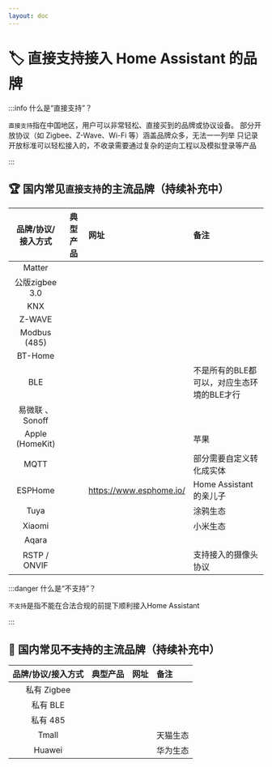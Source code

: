 ```yaml
---
layout: doc
---
```


# 🏷️ 直接支持接入 Home Assistant 的品牌


:::info 什么是“直接支持”？

`直接支持`指在中国地区，用户可以非常轻松、直接买到的品牌或协议设备。
部分开放协议（如 Zigbee、Z-Wave、Wi-Fi 等）涵盖品牌众多，无法一一列举
只记录开放标准可以轻松接入的，不收录需要通过复杂的逆向工程以及模拟登录等产品

:::



## 🏆 国内常见`直接支持`的主流品牌（持续补充中）

| 品牌/协议/接入方式 | 典型产品 | 网址 | 备注 |
|:--------:|:--------:|:-----|:-----|
| Matter | | | |
| 公版zigbee 3.0 | | | |
| KNX | | | |
| Z-WAVE | | | |
| Modbus (485) | | | |
| BT-Home | | | |
| BLE | | | 不是所有的BLE都可以，对应生态环境的BLE才行 |
| 易微联 、 Sonoff | | | |
| Apple (HomeKit) | | | 苹果 |
| MQTT | | | 部分需要自定义转化成实体 |
| ESPHome | | https://www.esphome.io/ | Home Assistant的亲儿子 |
| Tuya | | | 涂鸦生态 |
| Xiaomi | | | 小米生态 |
| Aqara | | |  |
| RSTP / ONVIF | | | 支持接入的摄像头协议 |

:::danger 什么是“不支持”？

`不支持`是指不能在合法合规的前提下顺利接入Home Assistant

:::

## 🚫 国内常见~~不支持~~的主流品牌（持续补充中）

| 品牌/协议/接入方式 | 典型产品 | 网址 | 备注 |
|:--------:|:--------:|:-----|:-----|
| 私有 Zigbee  | | | |
| 私有 BLE  | | | |
| 私有 485  | | | |
| Tmall  | | | 天猫生态 |
| Huawei  | | | 华为生态 |